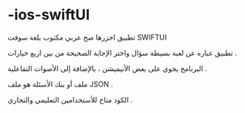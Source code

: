 # -ios-swiftUI
تطبيق احزرها صح عربي مكتوب بلغة سوفت SWIFTUI


تطبيق عباره عن لعبة بسيطة سؤال واختر الإجابة الصحيحة من بين اربع خيارات . 

البرنامج يحوي على بعض الأنيميشن ، بالإضافة إلى الأصوات التفاعلية .

ملف أو بنك الأسئلة هو ملف JSON .

الكود متاح للأستخدامين التعليمي والتجاري .

